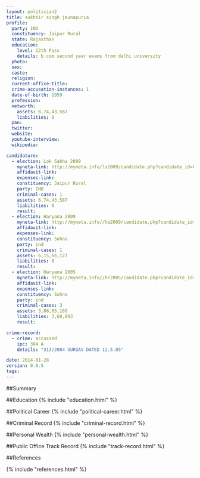 ```yaml
---
layout: politician2
title: sukhbir singh jaunapuria
profile: 
  party: IND
  constituency: Jaipur Rural
  state: Rajasthan
  education: 
    level: 12th Pass
    details: b.com second year exams from delhi university
  photo: 
  sex: 
  caste: 
  religion: 
  current-office-title: 
  crime-accusation-instances: 1
  date-of-birth: 1959
  profession: 
  networth: 
    assets: 6,74,43,587
    liabilities: 0
  pan: 
  twitter: 
  website: 
  youtube-interview: 
  wikipedia: 

candidature: 
  - election: Lok Sabha 2009
    myneta-link: http://myneta.info/ls2009/candidate.php?candidate_id=6213
    affidavit-link: 
    expenses-link: 
    constituency: Jaipur Rural 
    party: IND
    criminal-cases: 1
    assets: 6,74,43,587
    liabilities: 0
    result:  
  - election: Haryana 2009
    myneta-link: http://myneta.info//ha2009/candidate.php?candidate_id=503
    affidavit-link: 
    expenses-link: 
    constituency: Sohna 
    party: ind
    criminal-cases: 1
    assets: 6,15,66,127
    liabilities: 0
    result:  
  - election: Haryana 2005
    myneta-link: http://myneta.info//hr2005/candidate.php?candidate_id=75
    affidavit-link: 
    expenses-link: 
    constituency: Sohna 
    party: ind
    criminal-cases: 3
    assets: 3,88,05,169
    liabilities: 3,68,803
    result:  

crime-record: 
  - crime: accussed
    ipc: 304 A
    details: "313/2004 GURGAV DATED 12.5.05" 

date: 2014-01-28
version: 0.0.5
tags: 
---
```

##Summary


##Education
{% include "education.html" %}


##Political Career
{% include "political-career.html" %}


##Criminal Record
{% include "criminal-record.html" %}


##Personal Wealth
{% include "personal-wealth.html" %}


##Public Office Track Record
{% include "track-record.html" %}


##References


{% include "references.html" %}